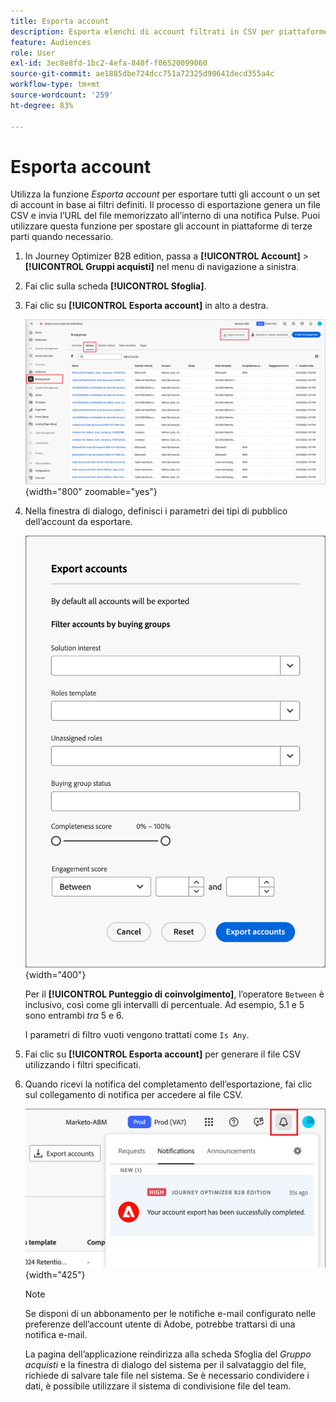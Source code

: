 ```yaml
---
title: Esporta account
description: Esporta elenchi di account filtrati in CSV per piattaforme di terze parti con gruppi di acquisto e filtri di punteggio di coinvolgimento in Journey Optimizer B2B edition.
feature: Audiences
role: User
exl-id: 3ec8e8fd-1bc2-4efa-840f-f06520099060
source-git-commit: ae1885dbe724dcc751a72325d90641decd355a4c
workflow-type: tm+mt
source-wordcount: '259'
ht-degree: 83%

---
```


# Esporta account

Utilizza la funzione _Esporta account_ per esportare tutti gli account o un set di account in base ai filtri definiti. Il processo di esportazione genera un file CSV e invia l’URL del file memorizzato all’interno di una notifica Pulse. Puoi utilizzare questa funzione per spostare gli account in piattaforme di terze parti quando necessario.

1. In Journey Optimizer B2B edition, passa a **[!UICONTROL Account]** > **[!UICONTROL Gruppi acquisti]** nel menu di navigazione a sinistra.

1. Fai clic sulla scheda **[!UICONTROL Sfoglia]**.

1. Fai clic su **[!UICONTROL Esporta account]** in alto a destra.

   ![Modificare i dettagli dell’account](./assets/export-accounts.png){width="800" zoomable="yes"}

1. Nella finestra di dialogo, definisci i parametri dei tipi di pubblico dell’account da esportare.

   ![Specificare il filtro del pubblico dell’account](./assets/export-accounts-dialog.png){width="400"}

   Per il **[!UICONTROL Punteggio di coinvolgimento]**, l’operatore `Between` è inclusivo, così come gli intervalli di percentuale. Ad esempio, 5.1 e 5 sono entrambi _tra_ 5 e 6.

   I parametri di filtro vuoti vengono trattati come `Is Any`.

1. Fai clic su **[!UICONTROL Esporta account]** per generare il file CSV utilizzando i filtri specificati.

1. Quando ricevi la notifica del completamento dell’esportazione, fai clic sul collegamento di notifica per accedere al file CSV.

   ![Fare clic sulla notifica per scaricare il file CSV dell’elenco degli account esportati](./assets/export-accounts-notification.png){width="425"}

   >[!NOTE]
   >
   >Se disponi di un abbonamento per le notifiche e-mail configurato nelle preferenze dell’account utente di Adobe, potrebbe trattarsi di una notifica e-mail.

   La pagina dell’applicazione reindirizza alla scheda Sfoglia del _Gruppo acquisti_ e la finestra di dialogo del sistema per il salvataggio del file, richiede di salvare tale file nel sistema. Se è necessario condividere i dati, è possibile utilizzare il sistema di condivisione file del team.
